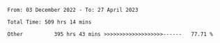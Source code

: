 <!--START_SECTION:waka-->

```text
From: 03 December 2022 - To: 27 April 2023

Total Time: 509 hrs 14 mins

Other          395 hrs 43 mins >>>>>>>>>>>>>>>>>>>------   77.71 %
```

<!--END_SECTION:waka-->